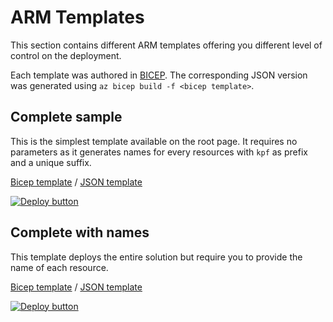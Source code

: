 # ARM Templates

This section contains different ARM templates offering you different level of control on the deployment.

Each template was authored in [BICEP](https://learn.microsoft.com/en-us/azure/azure-resource-manager/bicep/).  The corresponding JSON version was generated using `az bicep build -f <bicep template>`.

## Complete sample

This is the simplest template available on the root page.  It requires no parameters as it generates names for every resources with `kpf` as prefix and a unique suffix.

[Bicep template](complete-sample.bicep) / [JSON template](complete-sample.json)

[![Deploy button](http://azuredeploy.net/deploybutton.png)](https://portal.azure.com/#create/Microsoft.Template/uri/https:%2F%2Fraw.githubusercontent.com%2Fmicrosoft%2Fkusto-pre-forge%2Fmain%2Ftemplates%2Fcomplete-sample.json)

## Complete with names

This template deploys the entire solution but require you to provide the name of each resource.

[Bicep template](complete-with-names.bicep) / [JSON template](complete-with-names.json)

[![Deploy button](http://azuredeploy.net/deploybutton.png)](https://portal.azure.com/#create/Microsoft.Template/uri/https:%2F%2Fraw.githubusercontent.com%2Fmicrosoft%2Fkusto-pre-forge%2Fmain%2Ftemplates%2Fcomplete-with-names.json)

